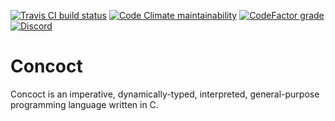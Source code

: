 [![Travis CI build status](https://img.shields.io/travis/com/FragLand/concoct?label=Travis%20CI%20build%20status)](https://travis-ci.com/FragLand/concoct)
[![Code Climate maintainability](https://img.shields.io/codeclimate/maintainability-percentage/FragLand/concoct?label=Code%20Climate%20maintainability)](https://codeclimate.com/github/FragLand/concoct/maintainability)
[![CodeFactor grade](https://img.shields.io/codefactor/grade/github/FragLand/concoct?label=CodeFactor%20quality)](https://www.codefactor.io/repository/github/fragland/concoct)
[![Discord](https://img.shields.io/discord/540333638479380487?label=Discord)](https://discord.frag.land/)

Concoct
=======
Concoct is an imperative, dynamically-typed, interpreted, general-purpose programming language written in C.
